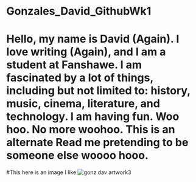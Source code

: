 # Gonzales_David_GithubWk1

# Hello, my name is David (Again). I love writing (Again), and I am a student at Fanshawe. I am fascinated by a lot of things, including but not limited to: history, music, cinema, literature, and technology. I am having fun. Woo hoo. No more woohoo. This is an alternate Read me pretending to be someone else woooo hooo.

#This here is an image I like
![gonz dav artwork3](https://user-images.githubusercontent.com/122495334/214688879-05b57fa4-45eb-40ab-b796-f2625d8e01e5.jpg)
